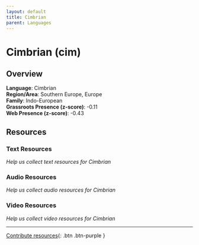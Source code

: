 ```yaml
---
layout: default
title: Cimbrian
parent: Languages
---
```


# Cimbrian (cim)

## Overview

**Language**: Cimbrian  
**Region/Area**: Southern Europe, Europe  
**Family**: Indo-European  
**Grassroots Presence (z-score)**: -0.11  
**Web Presence (z-score)**: -0.43  

## Resources

### Text Resources
*Help us collect text resources for Cimbrian*

### Audio Resources
*Help us collect audio resources for Cimbrian*

### Video Resources
*Help us collect video resources for Cimbrian*

---

[Contribute resources](https://forms.office.com/e/1SfLJx3u1r){: .btn .btn-purple }
